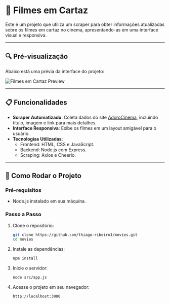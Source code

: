 
# 🎥 Filmes em Cartaz

Este é um projeto que utiliza um scraper para obter informações atualizadas sobre os filmes em cartaz no cinema, apresentando-as em uma interface visual e responsiva.

---

## 🔍 Pré-visualização

Abaixo está uma prévia da interface do projeto:

![Filmes em Cartaz Preview](https://github.com/user-attachments/assets/4c3028b6-020d-41c8-890c-14ee3bcf8885)

---

## 📋 Funcionalidades

- **Scraper Automatizado**: Coleta dados do site [AdoroCinema](https://www.adorocinema.com/filmes/numero-cinemas/), incluindo título, imagem e link para mais detalhes.
- **Interface Responsiva**: Exibe os filmes em um layout amigável para o usuário.
- **Tecnologias Utilizadas**:
  - Frontend: HTML, CSS e JavaScript.
  - Backend: Node.js com Express.
  - Scraping: Axios e Cheerio.

---

## 🚀 Como Rodar o Projeto

### Pré-requisitos

- Node.js instalado em sua máquina.

### Passo a Passo

1. Clone o repositório:
   ```bash
   git clone https://github.com/thiago-ribeiro1/movies.git
   cd movies
   ```

2. Instale as dependências:
   ```bash
   npm install
   ```

3. Inicie o servidor:
   ```bash
   node src/app.js
   ```

4. Acesse o projeto em seu navegador:
   ```bash
   http://localhost:3000
   ```
